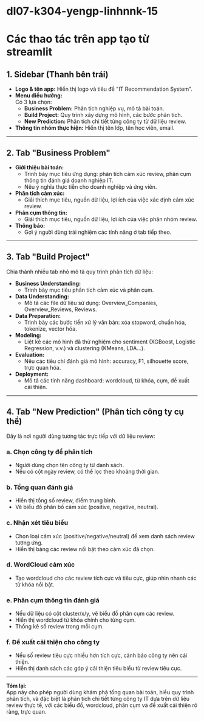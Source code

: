 # dl07-k304-yengp-linhnnk-15

# Các thao tác trên app tạo từ streamlit

## 1. Sidebar (Thanh bên trái)
- **Logo & tên app:** Hiển thị logo và tiêu đề "IT Recommendation System".
- **Menu điều hướng:**  
  Có 3 lựa chọn:
  - **Business Problem:** Phân tích nghiệp vụ, mô tả bài toán.
  - **Build Project:** Quy trình xây dựng mô hình, các bước phân tích.
  - **New Prediction:** Phân tích chi tiết từng công ty từ dữ liệu review.
- **Thông tin nhóm thực hiện:** Hiển thị tên lớp, tên học viên, email.

---

## 2. Tab "Business Problem"
- **Giới thiệu bài toán:**  
  - Trình bày mục tiêu ứng dụng: phân tích cảm xúc review, phân cụm thông tin đánh giá doanh nghiệp IT.
  - Nêu ý nghĩa thực tiễn cho doanh nghiệp và ứng viên.
- **Phân tích cảm xúc:**  
  - Giải thích mục tiêu, nguồn dữ liệu, lợi ích của việc xác định cảm xúc review.
- **Phân cụm thông tin:**  
  - Giải thích mục tiêu, nguồn dữ liệu, lợi ích của việc phân nhóm review.
- **Thông báo:**  
  - Gợi ý người dùng trải nghiệm các tính năng ở tab tiếp theo.

---

## 3. Tab "Build Project"
Chia thành nhiều tab nhỏ mô tả quy trình phân tích dữ liệu:

- **Business Understanding:**  
  - Trình bày mục tiêu phân tích cảm xúc và phân cụm.
- **Data Understanding:**  
  - Mô tả các file dữ liệu sử dụng: Overview_Companies, Overview_Reviews, Reviews.
- **Data Preparation:**  
  - Trình bày các bước tiền xử lý văn bản: xóa stopword, chuẩn hóa, tokenize, vector hóa.
- **Modeling:**  
  - Liệt kê các mô hình đã thử nghiệm cho sentiment (XGBoost, Logistic Regression, v.v.) và clustering (KMeans, LDA...).
- **Evaluation:**  
  - Nêu các tiêu chí đánh giá mô hình: accuracy, F1, silhouette score, trực quan hóa.
- **Deployment:**  
  - Mô tả các tính năng dashboard: wordcloud, từ khóa, cụm, đề xuất cải thiện.

---

## 4. Tab "New Prediction" (Phân tích công ty cụ thể)
Đây là nơi người dùng tương tác trực tiếp với dữ liệu review:

### a. Chọn công ty để phân tích
- Người dùng chọn tên công ty từ danh sách.
- Nếu có cột ngày review, có thể lọc theo khoảng thời gian.

### b. Tổng quan đánh giá
- Hiển thị tổng số review, điểm trung bình.
- Vẽ biểu đồ phân bố cảm xúc (positive, negative, neutral).

### c. Nhận xét tiêu biểu
- Chọn loại cảm xúc (positive/negative/neutral) để xem danh sách review tương ứng.
- Hiển thị bảng các review nổi bật theo cảm xúc đã chọn.

### d. WordCloud cảm xúc
- Tạo wordcloud cho các review tích cực và tiêu cực, giúp nhìn nhanh các từ khóa nổi bật.

### e. Phân cụm thông tin đánh giá
- Nếu dữ liệu có cột cluster/x/y, vẽ biểu đồ phân cụm các review.
- Hiển thị wordcloud từ khóa chính cho từng cụm.
- Thống kê số review trong mỗi cụm.

### f. Đề xuất cải thiện cho công ty
- Nếu số review tiêu cực nhiều hơn tích cực, cảnh báo công ty nên cải thiện.
- Hiển thị danh sách các góp ý cải thiện tiêu biểu từ review tiêu cực.

---

**Tóm lại:**  
App này cho phép người dùng khám phá tổng quan bài toán, hiểu quy trình phân tích, và đặc biệt là phân tích chi tiết từng công ty IT dựa trên dữ liệu review thực tế, với các biểu đồ, wordcloud, phân cụm và đề xuất cải thiện rõ ràng, trực quan.

